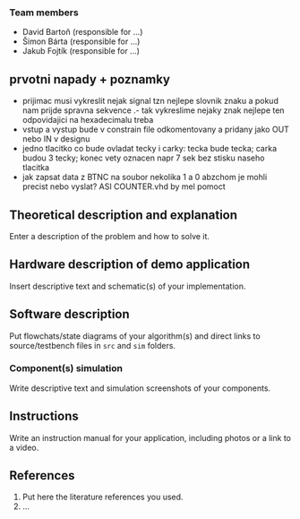 ### Team members

* David Bartoň (responsible for ...)
* Šimon Bárta (responsible for ...)
* Jakub Fojtík (responsible for ...)

## prvotni napady + poznamky
- prijimac musi vykreslit nejak signal tzn nejlepe slovnik znaku a pokud nam prijde spravna sekvence .- tak vykreslime nejaky znak nejlepe ten odpovidajici na hexadecimalu treba
- vstup a vystup bude v constrain file odkomentovany a pridany jako OUT nebo IN v designu
- jedno tlacitko co bude ovladat tecky i carky: tecka bude tecka; carka budou 3 tecky; konec vety oznacen napr 7 sek bez stisku naseho tlacitka
- jak zapsat data z BTNC na soubor nekolika 1 a 0 abzchom je mohli precist nebo vyslat? ASI COUNTER.vhd by mel pomoct


## Theoretical description and explanation

Enter a description of the problem and how to solve it.

## Hardware description of demo application

Insert descriptive text and schematic(s) of your implementation.

## Software description

Put flowchats/state diagrams of your algorithm(s) and direct links to source/testbench files in `src` and `sim` folders. 

### Component(s) simulation

Write descriptive text and simulation screenshots of your components.

## Instructions

Write an instruction manual for your application, including photos or a link to a video.

## References

1. Put here the literature references you used.
2. ...
